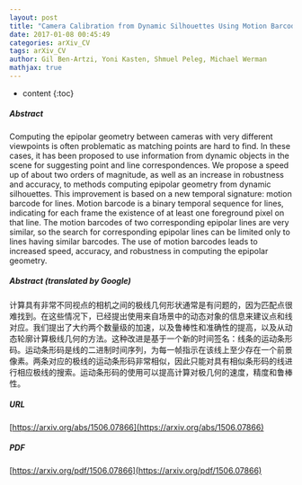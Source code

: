 ```yaml
---
layout: post
title: "Camera Calibration from Dynamic Silhouettes Using Motion Barcodes"
date: 2017-01-08 00:45:49
categories: arXiv_CV
tags: arXiv_CV
author: Gil Ben-Artzi, Yoni Kasten, Shmuel Peleg, Michael Werman
mathjax: true
---
```


* content
{:toc}

##### Abstract
Computing the epipolar geometry between cameras with very different viewpoints is often problematic as matching points are hard to find. In these cases, it has been proposed to use information from dynamic objects in the scene for suggesting point and line correspondences. We propose a speed up of about two orders of magnitude, as well as an increase in robustness and accuracy, to methods computing epipolar geometry from dynamic silhouettes. This improvement is based on a new temporal signature: motion barcode for lines. Motion barcode is a binary temporal sequence for lines, indicating for each frame the existence of at least one foreground pixel on that line. The motion barcodes of two corresponding epipolar lines are very similar, so the search for corresponding epipolar lines can be limited only to lines having similar barcodes. The use of motion barcodes leads to increased speed, accuracy, and robustness in computing the epipolar geometry.

##### Abstract (translated by Google)
计算具有非常不同视点的相机之间的极线几何形状通常是有问题的，因为匹配点很难找到。在这些情况下，已经提出使用来自场景中的动态对象的信息来建议点和线对应。我们提出了大约两个数量级的加速，以及鲁棒性和准确性的提高，以及从动态轮廓计算极线几何的方法。这种改进是基于一个新的时间签名：线条的运动条形码。运动条形码是线的二进制时间序列，为每一帧指示在该线上至少存在一个前景像素。两条对应的极线的运动条形码非常相似，因此只能对具有相似条形码的线进行相应极线的搜索。运动条形码的使用可以提高计算对极几何的速度，精度和鲁棒性。

##### URL
[https://arxiv.org/abs/1506.07866](https://arxiv.org/abs/1506.07866)

##### PDF
[https://arxiv.org/pdf/1506.07866](https://arxiv.org/pdf/1506.07866)

